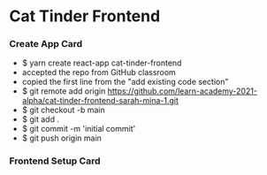 # Cat Tinder Frontend

### Create App Card
- $ yarn create react-app cat-tinder-frontend
- accepted the repo from GitHub classroom
- copied the first line from the "add existing code section"
- $ git remote add origin https://github.com/learn-academy-2021-alpha/cat-tinder-frontend-sarah-mina-1.git
- $ git checkout -b main
- $ git add .
- $ git commit -m 'initial commit'
- $ git push origin main

### Frontend Setup Card
